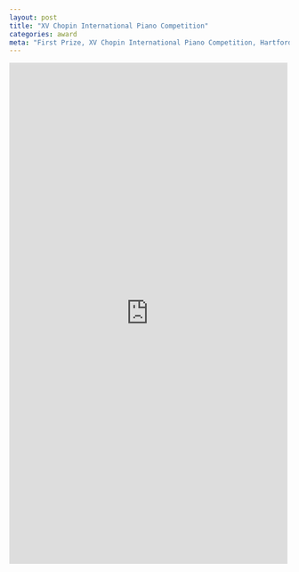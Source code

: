 ```yaml
---
layout: post
title: "XV Chopin International Piano Competition"
categories: award
meta: "First Prize, XV Chopin International Piano Competition, Hartford CT"
---
```



<iframe src="https://www.facebook.com/plugins/post.php?href=https%3A%2F%2Fwww.facebook.com%2Fchopincompetitionhartford%2Fposts%2Fpfbid0HvFwrivAFgAdd4cE9QTMvafo3H8MGxH1yVHADznmX1Uv5erNF8iLRcxTz6UrqGfjl&show_text=true&width=500" width="500" height="900" style="border:none;overflow:hidden" scrolling="no" frameborder="0" allowfullscreen="true" allow="autoplay; clipboard-write; encrypted-media; picture-in-picture; web-share"></iframe>